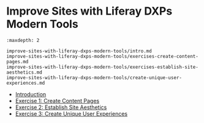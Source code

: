 # Improve Sites with Liferay DXPs Modern Tools

```{toctree}
:maxdepth: 2

improve-sites-with-liferay-dxps-modern-tools/intro.md
improve-sites-with-liferay-dxps-modern-tools/exercises-create-content-pages.md
improve-sites-with-liferay-dxps-modern-tools/exercises-establish-site-aesthetics.md
improve-sites-with-liferay-dxps-modern-tools/create-unique-user-experiences.md
```

* [Introduction](./improve-sites-with-liferay-dxps-modern-tools/intro.md)
* [Exercise 1: Create Content Pages](./improve-sites-with-liferay-dxps-modern-tools/exercises-establish-site-aesthetics.md)
* [Exercise 2: Establish Site Aesthetics](./improve-sites-with-liferay-dxps-modern-tools/exercises-establish-site-aesthetics.md)
* [Exercise 3: Create Unique User Experiences](./improve-sites-with-liferay-dxps-modern-tools/exercises-create-unique-user-experiences.md)